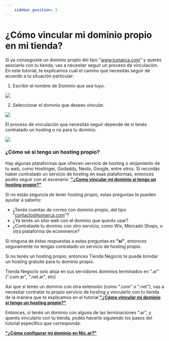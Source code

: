```yaml
---
    sidebar_position: 3
---
```


# ¿Cómo vincular mi dominio propio en mi tienda?

Si ya conseguiste un dominio propio del tipo "www.tumarca.com" y querés asociarlo con tu tienda, vas a necesitar seguir un proceso de vinculación. En este tutorial, te explicamos cuál el camino que necesitás seguir de acuerdo a tu situación particular:

1. Escribir el nombre de Dominio que sea tuyo.

![](/Fotos/TiendaOnline/Dominios/vincular-mi-dominio-propio.png)

2. Seleccionar el dominio que desees vincular.

![](/Fotos/TiendaOnline/Dominios/vincular-mi-dominio-propio-2.jpg)

El proceso de vinculación que necesitás seguir depende de si tenés contratado un hosting o no para tu dominio.

![](/Fotos/Configuraciones/Dominios/vincular-mi-dominio-propio3.jpg)

### ¿Cómo sé si tengo un hosting propio?

Hay algunas plataformas que ofrecen servicio de hosting o alojamiento de tu web, como Hostinger, Godaddy, Neolo, Google, entre otros. Si recordás haber contratado un servicio de hosting en esas plataformas, entonces podés seguir con el escenario: **["¿Como vincular mi dominio si tengo un hosting propio?"](/tutoriales/configuraciones/dominios/vincular-hosting)**

Si no estás seguro/a de tener hosting propio, estas preguntas te pueden ayudar a saberlo:

- ¿Tenés cuentas de correo con dominio propio, del tipo "contacto@tumarca.com"?
- ¿Ya tenés un sitio web con el dominio que querés usar?
- ¿Contrataste tu dominio con otro servicio, como Wix, Mercado Shops, u otra plataforma de ecommerce?

Si ninguna de éstas respuestas a estas preguntas es **"sí"**, entonces seguramente no tengas contratado un servicio de hosting propio.

Si no tenés un hosting propio, entonces Tienda Negocio te puede brindar un hosting gratuito para tu dominio propio.

Tienda Negocio solo aloja en sus servidores dominios terminados en ".ar" (".com.ar", ".net.ar", etc)

Así que si tenés un dominio con otra extensión (como ".com" o ".net"), vas a necesitar contratar tu propio servicio de hosting y vincularlo con tu tienda de la manera que te explicamos en el tutorial **["¿Cómo vincular mi dominio si tengo un hosting propio?"](/tutoriales/configuraciones/dominios/vincular-hosting)** 

Entonces, si tenés un dominio con alguna de las terminaciones ".ar", y querés vincularlo con tu tienda, podés hacerlo siguiendo los pasos del tutorial específico que corresponda:

**["¿Cómo configurar mi dominio en Nic.ar?"](/tutoriales/configuraciones/dominios/vincular-nicar)**
